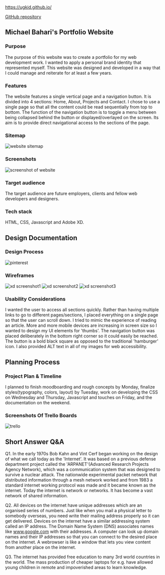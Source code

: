 
https://ugkid.github.io/

[GitHub repository](https://github.com/ugkid/webportfolio)
## Michael Bahari's Portfolio Website
### Purpose
The purpose of this website was to create a portfolio for my web development work. I wanted to apply a personal brand identity that represented myself. This website was designed and developed in a way that I could manage and reiterate for at least a few years.
### Features
The website features a single vertical page and a navigation button. It is divided into 4 sections: Home, About, Projects and Contact. 
I chose to use a single page so that all the content could be read sequentially from top to bottom. 
The function of the navigation button is to toggle a menu between being collapsed behind the button or displayed/overlayed on the screen. Its aim is to provide direct navigational access to the sections of the page.   
### Sitemap
![](sitemap.png "website sitemap")
### Screenshots
![](app_screenshots/screenwebpage.png "screenshot of website")
### Target audience
The target audience are future employers, clients and fellow web developers and designers. 
### Tech stack
HTML, CSS, Javascript and Adobe XD.
## Design Documentation

### Design Process
![](app_screenshots/pinterest_slides.png "pinterest")
### Wireframes
![](app_screenshots/xd1.png "xd screenshot1")
![](app_screenshots/xd2.png "xd screenshot2")
![](app_screenshots/xd3.png "xd screenshot3")
### Usability Considerations
I wanted the user to access all sections quickly. Rather than having multiple links to go to different pages/sections, I placed everything on a single page so that the user can scroll down. I tried to mimic the experience of reading an article. More and more mobile devices are increasing in screen size so I wanted to design my UI elements for 'thumbs'. The navigation button was placed deliberately in the bottom right corner so it could easily be reached. The button is a bold black square as opposed to the traditional 'hamburger' icon. I also provided ALT text in all of my images for web accessibility. 
## Planning Process
### Project Plan & Timeline
I planned to finish moodboarding and rough concepts by Monday, finalize styles(typography, colors, layout) by Tuesday, work on developing the CSS on Wednesday and Thursday, Javascript and touches on Friday, and the documentation on the weekend. 
### Screenshots Of Trello Boards
![](app_screenshots/trello.png "trello")
## Short Answer Q&A
Q1. In the early 1970s Bob Kahn and Vint Cerf began working on the design of what we call today as the 'Internet'. It was based on a previous defense department project called the 'ARPANET'(Advanced Research Projects Agency Network), which was a communication system that was designed to survive a nuclear attack. The nationwide experimental packet network that distributed information through a mesh network worked and from 1983 a standard internet working protocol was made and it became known as the internet. Today the internet is network or networks. It has become a vast network of shared information. 

Q2. All devices on the internet have unique addresses which are an organised series of numbers. Just like when you mail a physical letter to somebody overseas, you need write their mailing address properly so it can get delivered. Devices on the internet have a similar addressing system called an IP address. The Domain Name System (DNS) associates names like www.google.com with their addresses. A computer can look up domain names and their IP addresses so that you can connect to the desired place on the internet. A webrowser is like a window that lets you view content from another place on the internet. 

Q3. The internet has provided free education to many 3rd world countries in the world. The mass production of cheaper laptops for e.g. have allowed young children in remote and impoverished areas to learn knowledge. 
